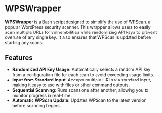 # WPSWrapper

**WPSWrapper** is a Bash script designed to simplify the use of [WPScan](https://wpscan.com/), a popular WordPress security scanner. This wrapper allows users to easily scan multiple URLs for vulnerabilities while randomizing API keys to prevent overuse of any single key. It also ensures that WPScan is updated before starting any scans.

## Features

- **Randomized API Key Usage**: Automatically selects a random API key from a configuration file for each scan to avoid exceeding usage limits.
- **Input from Standard Input**: Accepts multiple URLs via standard input, making it easy to use with files or other command outputs.
- **Sequential Scanning**: Runs scans one after another, allowing you to monitor progress in real-time.
- **Automatic WPScan Update**: Updates WPScan to the latest version before scanning begins.